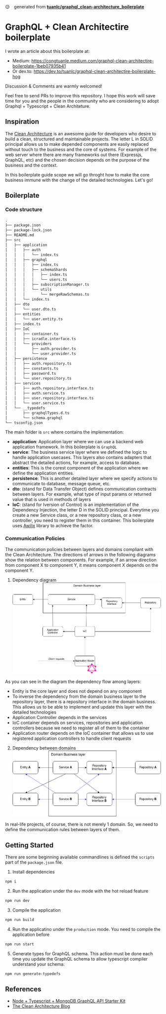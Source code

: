 :relieved:　generated from **[tuanlc/graphql_clean-architecture_boilerplate](https://github.com/tuanlc/graphql_clean-architecture_boilerplate)**

# GraphQL + Clean Architectire boilerplate

I wrote an article about this boilerplate at:
- Medium: https://congtuanle.medium.com/graphql-clean-architectire-boilerplate-1beb07935b41
- Or dev.to: https://dev.to/tuanlc/graphql-clean-architectire-boilerplate-hog

Discussion & Comments are warmly welcomed!

Feel free to send PRs to improve this repository. I hope this work will save time for you and the people in the community who are considering to adopt Graphql + Typescript + Clean Architeture.

## Inspiration
The [Clean Architecture](https://blog.cleancoder.com/uncle-bob/2012/08/13/the-clean-architecture.html) is an awesome guide for developers who desire to build a clean, structured and maintainable projects. The letter L in SOLID principal allows us to make depended components are easily replaced without touch to the business and the core of systems. For example of the web server where there are many frameworks out there (Expressjs, GraphQL, etc) and the chosen decision depends on the purpose of the business and the context.

In this boilerplate guide scope we will go throght how to make the core business immune with the change of the detailed technologies. Let's go!

## Boilerplate
### Code structure
```
.
├── package.json
├── package-lock.json
├── README.md
├── src
│   ├── application
│   │   ├── auth
│   │   │   └── index.ts
│   │   ├── graphql
│   │   │   ├── index.ts
│   │   │   ├── schemaShards
│   │   │   │   ├── index.ts
│   │   │   │   └── users.ts
│   │   │   ├── subscriptionManager.ts
│   │   │   └── utils
│   │   │       └── mergeRawSchemas.ts
│   │   └── index.ts
│   ├── dto
│   │   └── user.dto.ts
│   ├── entities
│   │   └── user.entity.ts
│   ├── index.ts
│   ├── IoC
│   │   ├── container.ts
│   │   ├── icradle.interface.ts
│   │   └── providers
│   │       ├── auth.provider.ts
│   │       └── user.provider.ts
│   ├── persistence
│   │   ├── auth.repository.ts
│   │   ├── constants.ts
│   │   ├── password.ts
│   │   └── user.repository.ts
│   ├── services
│   │   ├── auth.repository.interface.ts
│   │   ├── auth.service.ts
│   │   ├── user.repository.interface.ts
│   │   └── user.service.ts
│   └── __typedefs
│       ├── graphqlTypes.d.ts
│       └── schema.graphql
└── tsconfig.json
```

The main folder is `src` where contains the implementation:
- **application**: Application layer where we can use a backend web application framework. In this boilerplate is `GraphQL`
- **service**: The business service layer where we defined the logic to handle application usecases. This layers also contains adapters that abstract the detailed actions, for example, access to database.
- **entities**: This is the corest component of the application where we define the application entities.
- **persistence**: This is another detailed layer where we specify actions to communicate to database, message queue, etc.
- **dto**: (stand for Data Transfer Object) defines communication contracts between layers. For example, what type of input params or returned value that is used in methods of layers
- **IoC**: (stand for Iversion of Control) is an implementation of the Dependency Injection, the letter D in the SOLID principal. Everytime you create a new Service class, or a new repository class, or a new controller, you need to register them in this container. This boilerplate uses [Awilix](https://github.com/jeffijoe/awilix) library to achieve the factor.

### Communication Policies
The communication policies between layers and domains compliant with the Clean Architecture. The directions of arrows in the following diagrams show the relation between components. For example, if an arrow direction from component X to component Y, it means component X depends on the component Y.

1. Dependency diagram
![Dependency diagram](./docs/images/depending_diagram.png)

As you can see in the diagram the dependency flow among layers:
- Entity is the core layer and does not depend on any component
- To inverse the dependency from the domain business layer to the repository layer, there is a repository interface in the domain business. This allows us to be able to implement and update this layer with the detailed technologies
- Application Controller depends in the services
- IoC container depends on services, repositories and application controllers because we need to register all of them to the container
- Application router depends on the IoC container that allows us to use registered application controllers to handle client requests

2. Dependency between domains
![Dependency between domains diagram](./docs/images/relation_between_domains.png)

In real-life projects, of course, there is not merely 1 domain. So, we need to define the communication rules between layers of them. 

## Getting Started
There are some beginning available commandlines is defined the `scripts` part of the `package.json` file.

1. Install dependencies
```bash
npm i
```

2. Run the application under the `dev` mode with the hot reload feature
```bash
npm run dev
```

3. Compile the application
```bash
npm run build
```

4. Run the applicatino under the `production` mode. You need to compile the application before
```bash
npm run start
```

5. Generate types for GraphQL schema. This action must be done each time you update the GraphQL schema to allow typescript compiler understand your schema:
```bash
npm run generate-typedefs
```

## References
- [Node + Typescript + MongoDB GraphQL API Starter Kit](https://anthonyriera.medium.com/you-just-found-the-best-node-typescript-mongodb-graphql-api-starter-kit-1f6f53d841cb)
- [The Clean Architecture Blog](https://blog.cleancoder.com/uncle-bob/2012/08/13/the-clean-architecture.html)
